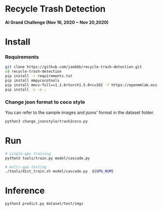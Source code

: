 # Recycle Trash Detection
**AI Grand Challenge (Nov 16, 2020  ~ Nov 20,2020)**  

# Install  
### Requirements  
```bash
git clone https://github.com/jaebbb/recycle-trash-detection.git
cd recycle-trash-detection
pip install -r requirements.txt
pip install mmpycocotools
pip install mmcv-full==1.1.6+torch1.5.0+cu102 -f https://openmmlab.oss-accelerate.aliyuncs.com/mmcv/dist/index.html --use-deprecated=legacy-resolver
pip install -v -e .
```
### Change json format to coco style
You can refer to the sample images and jsons' format in the dataset folder.  
```bash
python3 change_jsonstyle/trash2coco.py
```  

# Run  
```bash
# single-gpu training
python3 tools/train.py model/cascade.py   

# multi-gpu testing  
./tools/dist_train.sh model/cascade.py  ${GPU_NUM}  
```    

# Inference  
```bash
python3 predict.py dataset/test/imgs
```
